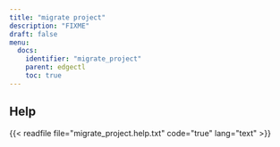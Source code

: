 ```yaml
---
title: "migrate project"
description: "FIXME"
draft: false
menu:
  docs:
    identifier: "migrate_project"
    parent: edgectl
    toc: true
---
```


## Help

{{< readfile file="migrate_project.help.txt" code="true" lang="text" >}}
